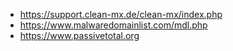* <https://support.clean-mx.de/clean-mx/index.php>
* <https://www.malwaredomainlist.com/mdl.php>
* <https://www.passivetotal.org>

